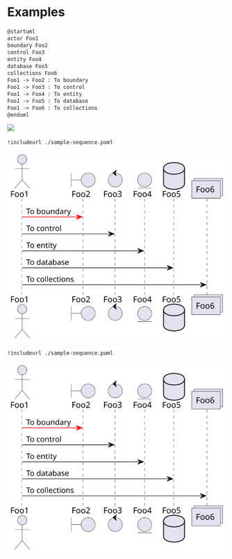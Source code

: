 # Examples

```plantuml:md-sample-sequence
@startuml
actor Foo1
boundary Foo2
control Foo3
entity Foo4
database Foo5
collections Foo6
Foo1 -> Foo2 : To boundary
Foo1 -> Foo3 : To control
Foo1 -> Foo4 : To entity
Foo1 -> Foo5 : To database
Foo1 -> Foo6 : To collections
@enduml
```

![](./md-sample-sequence.svg)

```plantuml
!includeurl ./sample-sequence.puml
```

![](./sample-sequence.svg)

```plantuml:sample-sequence
!includeurl ./sample-sequence.puml
```

![](./sample-sequence.svg)
